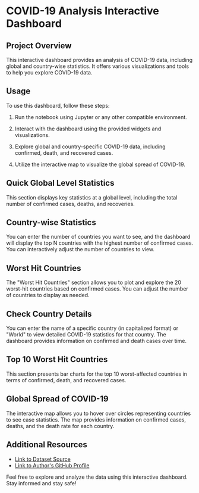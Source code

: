 # COVID-19 Analysis Interactive Dashboard


## Project Overview

This interactive dashboard provides an analysis of COVID-19 data, including global and country-wise statistics. It offers various visualizations and tools to help you explore COVID-19 data.

## Usage

To use this dashboard, follow these steps:

1. Run the notebook using Jupyter or any other compatible environment.

2. Interact with the dashboard using the provided widgets and visualizations.

3. Explore global and country-specific COVID-19 data, including confirmed, death, and recovered cases.

4. Utilize the interactive map to visualize the global spread of COVID-19.

## Quick Global Level Statistics

This section displays key statistics at a global level, including the total number of confirmed cases, deaths, and recoveries.

## Country-wise Statistics

You can enter the number of countries you want to see, and the dashboard will display the top N countries with the highest number of confirmed cases. You can interactively adjust the number of countries to view.

## Worst Hit Countries

The "Worst Hit Countries" section allows you to plot and explore the 20 worst-hit countries based on confirmed cases. You can adjust the number of countries to display as needed.

## Check Country Details

You can enter the name of a specific country (in capitalized format) or "World" to view detailed COVID-19 statistics for that country. The dashboard provides information on confirmed and death cases over time.

## Top 10 Worst Hit Countries

This section presents bar charts for the top 10 worst-affected countries in terms of confirmed, death, and recovered cases.

## Global Spread of COVID-19

The interactive map allows you to hover over circles representing countries to see case statistics. The map provides information on confirmed cases, deaths, and the death rate for each country.


## Additional Resources

- [Link to Dataset Source](https://github.com/CSSEGISandData/COVID-19)
- [Link to Author's GitHub Profile](https://github.com/author)

Feel free to explore and analyze the data using this interactive dashboard. Stay informed and stay safe!

